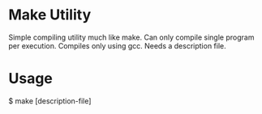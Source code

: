 # Make Utility
Simple compiling utility much like make. Can only compile single program per execution. Compiles only using gcc. Needs a description file.
# Usage
$ make [description-file]
